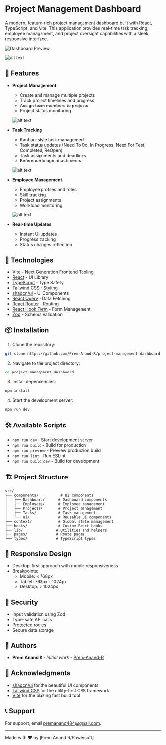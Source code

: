 # Project Management Dashboard

A modern, feature-rich project management dashboard built with React, TypeScript, and Vite. This application provides real-time task tracking, employee management, and project oversight capabilities with a sleek, responsive interface.

![Dashboard Preview](https://project-management-dashboard-beta.vercel.app)

![alt text](image.png)

## 🌟 Features

- **Project Management**
  - Create and manage multiple projects
  - Track project timelines and progress
  - Assign team members to projects
  - Project status monitoring

  ![alt text](image-1.png)

- **Task Tracking**
  - Kanban-style task management
  - Task status updates (Need To Do, In Progress, Need For Test, Completed, ReOpen)
  - Task assignments and deadlines
  - Reference image attachments

  ![alt text](image-2.png)

- **Employee Management**
  - Employee profiles and roles
  - Skill tracking
  - Project assignments
  - Workload monitoring

  ![alt text](image-3.png)

- **Real-time Updates**
  - Instant UI updates
  - Progress tracking
  - Status changes reflection


## 🚀 Technologies

- [Vite](https://vitejs.dev/) - Next Generation Frontend Tooling
- [React](https://reactjs.org/) - UI Library
- [TypeScript](https://www.typescriptlang.org/) - Type Safety
- [Tailwind CSS](https://tailwindcss.com/) - Styling
- [shadcn/ui](https://ui.shadcn.com/) - UI Components
- [React Query](https://tanstack.com/query/latest) - Data Fetching
- [React Router](https://reactrouter.com/) - Routing
- [React Hook Form](https://react-hook-form.com/) - Form Management
- [Zod](https://zod.dev/) - Schema Validation

## 📦 Installation

1. Clone the repository:
```bash
git clone https://github.com/Prem-Anand-R/project-management-dashboard.git
```

2. Navigate to the project directory:
```bash
cd project-management-dashboard
```

3. Install dependencies:
```bash
npm install
```

4. Start the development server:
```bash
npm run dev
```

## 🛠️ Available Scripts

- `npm run dev` - Start development server
- `npm run build` - Build for production
- `npm run preview` - Preview production build
- `npm run lint` - Run ESLint
- `npm run build:dev` - Build for development

## 🏗️ Project Structure

```
src/
├── components/          # UI components
│   ├── Dashboard/      # Dashboard components
│   ├── Employees/      # Employee management
│   ├── Projects/       # Project management
│   ├── Tasks/          # Task management
│   └── ui/             # Reusable UI components
├── context/            # Global state management
├── hooks/              # Custom React hooks
├── lib/               # Utilities and helpers
├── pages/             # Route pages
└── types/             # TypeScript types
```


## 📱 Responsive Design

- Desktop-first approach with mobile responsiveness
- Breakpoints:
  - Mobile: < 768px
  - Tablet: 768px - 1024px
  - Desktop: > 1024px

## 🔐 Security

- Input validation using Zod
- Type-safe API calls
- Protected routes
- Secure data storage


## 👥 Authors

- **Prem Anand R** - *Initial work* - [Prem-Anand-R](https://github.com/Prem-Anand-R)

## 🙏 Acknowledgments

- [shadcn/ui](https://ui.shadcn.com/) for the beautiful UI components
- [Tailwind CSS](https://tailwindcss.com/) for the utility-first CSS framework
- [Vite](https://vitejs.dev/) for the blazing fast build tool

## 📞 Support

For support, email premanand484@gmail.com.

---

Made with ❤️ by [Prem Anand R/Powersoft]

